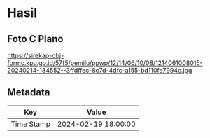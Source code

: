 # Hasil

## Foto C Plano

https://sirekap-obj-formc.kpu.go.id/57f5/pemilu/ppwp/12/14/06/10/08/1214061008015-20240214-184552--3ffdffec-8c7d-4dfc-a155-bd110fe7994c.jpg


## Metadata

| Key        | Value               |
| ---------- | ------------------- |
| Time Stamp | 2024-02-19 18:00:00 |



